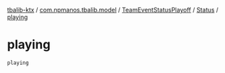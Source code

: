 [tbalib-ktx](../../../index.md) / [com.npmanos.tbalib.model](../../index.md) / [TeamEventStatusPlayoff](../index.md) / [Status](index.md) / [playing](./playing.md)

# playing

`playing`